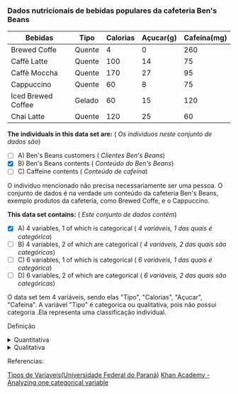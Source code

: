 ### Dados nutricionais de bebidas populares da cafeteria Ben's Beans

|Bebidas|Tipo|Calorias|Açucar(g)|Cafeina(mg)|
|----|----|----|----|----|
|Brewed Coffe|Quente|4|0|260
|Caffè Latte|Quente|100|14|75|
|Caffè	Moccha|Quente|170|27|95|
|Cappuccino|Quente|60|8|75|
|Iced Brewed Coffee|Gelado|60|15|120|
|Chai Latte	|Quente|120|25|60|


**The individuals in this data set are:** ( _Os individuos neste conjunto de dados são_)

- [ ] A) Ben's Beans customers ( _Clientes Ben's Beans_)
- [X] B) Ben's Beans contents ( _Conteúdo do Ben's Beans_)
- [ ] C) Caffeine contents ( _Conteúdo de cafeína_)

O individuo mencionado não precisa necessariamente ser uma pessoa.
O conjunto de dados é na verdade um conteúdo da cafeteria Ben's Beans, exemplo produtos da cafeteria, como Brewed Coffe, e o Cappuccino.

**This data set contains:** ( _Este conjunto de dados contém_)

- [X] A) 4 variables, 1 of which is categorical ( _4 variáveis, 1 das quais é categórica_)
- [ ] B) 4 variables, 2 of which are categorical ( _4 variáveis, 2 das quais são categóricas_)
- [ ] C) 6 variables, 1 of which is categorical ( _6 variáveis, 1 das quais é categórica_)
- [ ] D) 6 variables, 2 of which are categorical ( _6 variáveis, 2 das quais são categóricas_)

O data set tem 4 variáveis, sendo elas "Tipo", "Calorias", "Açucar", "Cafeína".
A variável "Tipo" é categorica ou qualitativa, pois não possui categoria .Ela representa uma classificação individual.

Definição
<details>
<summary>Quantitativa</summary>
São categorias que podem ser medidas em uma escola quantitativa, ou seja, apresentam valores numéricos que fazem sentido. Podem ser contínuas ou discretas
</details>
<details>
<summary>Qualitativa</summary>
são as características que não possuem valores quantitativos, mas, ao contrário, são definidas por várias categorias, ou seja, representam uma classificação dos indivíduos. Podem ser nominais ou ordinais.
Variáveis nominais: não existe ordenação dentre as categorias. Exemplos: sexo, cor dos olhos, fumante/não fumante, doente/sadio.
Variáveis ordinais: existe uma ordenação entre as categorias. Exemplos: escolaridade (1o, 2o, 3o graus), estágio da doença (inicial, intermediário, terminal), mês de observação (janeiro, fevereiro,..., dezembro).
</details>

Referencias:

[Tipos de Variaveis(Universidade Federal do Paraná)](http://leg.ufpr.br/~silvia/CE055/node8.html)
[Khan Academy - Analyzing one categorical variable](https://www.khanacademy.org/math/ap-statistics/analyzing-categorical-ap/analyzing-one-categorical-variable/v/identifying-individuals-variables-and-categorical-variables-in-a-data-set)
